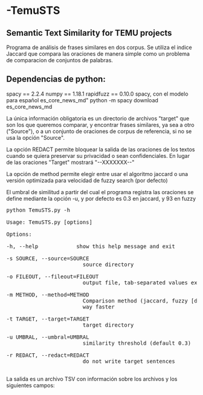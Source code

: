 # -TemuSTS
##  Semantic Text Similarity for TEMU projects
Programa de análisis de frases similares en dos corpus. Se utiliza el indice Jaccard que compara las oraciones de manera simple como un problema de comparacion de conjuntos de palabras.

## Dependencias de python:

spacy == 2.2.4
numpy == 1.18.1
rapidfuzz == 0.10.0
spacy, con el modelo para español es_core_news_md"
python -m spacy download es_core_news_md


La única información obligatoria es un directorio de archivos "target" que son los que queremos comparar, y encontrar frases similares, ya sea a otro ("Source"), o a un conjunto de oraciones de corpus de referencia, si no se usa la opción "Source".

La opción REDACT permite bloquear la salida de las oraciones de los textos cuando se quiera preservar su privacidad o sean confidenciales. En lugar de las oraciones "Target" mostrará "--XXXXXXX--"

La opción de method permite elegir entre usar el algoritmo jaccard o una versión optimizada para velocidad de fuzzy search (por defecto)

El umbral de similitud a partir del cual el programa registra las oraciones se define mediante la opción -u, y por defecto es 0.3 en jaccard, y 93 en fuzzy

<pre>
python TemuSTS.py -h

Usage: TemuSTS.py [options]

Options:

-h, --help            show this help message and exit

-s SOURCE, --source=SOURCE
                        source directory

-o FILEOUT, --fileout=FILEOUT
                        output file, tab-separated values extension (.tsv)

-m METHOD, --method=METHOD
                        Comparison method (jaccard, fuzzy [default]) Fuzzy is
                        way faster

-t TARGET, --target=TARGET
                        target directory

-u UMBRAL, --umbral=UMBRAL
                        similarity threshold (default 0.3)

-r REDACT, --redact=REDACT
                        do not write target sentences

</pre>

La salida es un archivo TSV con información sobre los archivos y los siguientes campos:




